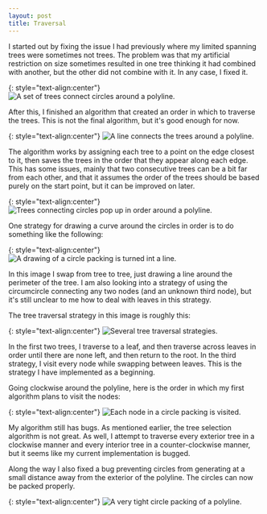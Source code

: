 ```yaml
---
layout: post
title: Traversal
---
```


I started out by fixing the issue I had previously where my limited spanning trees were sometimes not trees. The problem was that my artificial restriction on size sometimes resulted in one tree thinking it had combined with another, but the other did not combine with it. In any case, I fixed it.

{: style="text-align:center"}
![A set of trees connect circles around a polyline.](https://raw.githubusercontent.com/MichaelMBradley/Detailing/main/docs/_assets/05-13/SmallKruskalFixed.png)

After this, I finished an algorithm that created an order in which to traverse the trees. This is not the final algorithm, but it's good enough for now.

{: style="text-align:center"}
![A line connects the trees around a polyline.](https://raw.githubusercontent.com/MichaelMBradley/Detailing/main/docs/_assets/05-13/KruskalTraverse.png)

The algorithm works by assigning each tree to a point on the edge closest to it, then saves the trees in the order that they appear along each edge. This has some issues, mainly that two consecutive trees can be a bit far from each other, and that it assumes the order of the trees should be based purely on the start point, but it can be improved on later.

{: style="text-align:center"}
![Trees connecting circles pop up in order around a polyline.](https://raw.githubusercontent.com/MichaelMBradley/Detailing/main/docs/_assets/05-13/TreeSelection.gif)

One strategy for drawing a curve around the circles in order is to do something like the following:

{: style="text-align:center"}
![A drawing of a circle packing is turned int a line.](https://raw.githubusercontent.com/MichaelMBradley/Detailing/main/docs/_assets/05-13/GraphToLine.jpeg)

In this image I swap from tree to tree, just drawing a line around the perimeter of the tree. I am also looking into a strategy of using the circumcircle connecting any two nodes (and an unknown third node), but it's still unclear to me how to deal with leaves in this strategy.

The tree traversal strategy in this image is roughly this:

{: style="text-align:center"}
![Several tree traversal strategies.](https://raw.githubusercontent.com/MichaelMBradley/Detailing/main/docs/_assets/05-13/GraphTraversal.jpeg)

In the first two trees, I traverse to a leaf, and then traverse across leaves in order until there are none left, and then return to the root. In the third strategy, I visit every node while swapping between leaves. This is the strategy I have implemented as a beginning.

Going clockwise around the polyline, here is the order in which my first algorithm plans to visit the nodes:

{: style="text-align:center"}
![Each node in a circle packing is visited.](https://raw.githubusercontent.com/MichaelMBradley/Detailing/main/docs/_assets/05-13/CompleteTraverse.gif)

My algorithm still has bugs. As mentioned earlier, the tree selection algorithm is not great. As well, I attempt to traverse every exterior tree in a clockwise manner and every interior tree in a counter-clockwise manner, but it seems like my current implementation is bugged.

Along the way I also fixed a bug preventing circles from generating at a small distance away from the exterior of the polyline. The circles can now be packed properly.

{: style="text-align:center"}
![A very tight circle packing of a polyline.](https://raw.githubusercontent.com/MichaelMBradley/Detailing/main/docs/_assets/05-13/TightPacking.png)
